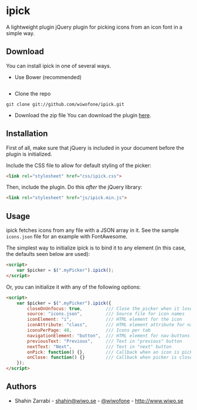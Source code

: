 # ipick

A lightweight plugin jQuery plugin for picking icons from an icon font in a simple way.

## Download
You can install ipick in one of several ways.

* Use Bower (recommended)
```shell
```

* Clone the repo
```shell
git clone git://github.com/wiwofone/ipick.git
```

* Download the zip file
You can download the plugin [here](https://github.com/wiwofone/ipick/archive/master.zip).

## Installation

First of all, make sure that jQuery is included in your document before the plugin is initialized.

Include the CSS file to allow for default styling of the picker:

```html
<link rel="stylesheet" href="css/ipick.css">
```

Then, include the plugin. Do this *after* the jQuery library:

```html
<link rel="stylesheet" href="js/ipick.min.js">
```

## Usage
ipick fetches icons from any file with a JSON array in it. See the sample `icons.json` file for an example with FontAwesome.

The simplest way to initialize ipick is to bind it to any element (in this case, the defaults seen below are used):

```html
<script>
    var $picker = $(".myPicker").ipick();
</script>
```

Or, you can initialize it with any of the following options:
```html
<script>
    var $picker = $(".myPicker").ipick({
        closeOnUnfocus: true,         /// Close the picker when it loses focus
        source: "icons.json",         /// Source file for icon names
        iconElement: "i",             /// HTML element for the icon
        iconAttribute: "class",       /// HTML element attribute for name
        iconsPerPage: 48,             /// Icons per tab
        navigationElement: "button",  /// HTML element for nav-buttons
        previousText: "Previous",     /// Text in "previous" button
        nextText: "Next",             /// Text in "next" button
        onPick: function() {},        /// Callback when an icon is picked
        onClose: function() {}        /// Callback when picker is closed
    });
</script>
```

## Authors
* Shahin Zarrabi - shahin@wiwo.se - [@wiwofone](http://twitter.com/wiwofone) - http://www.wiwo.se